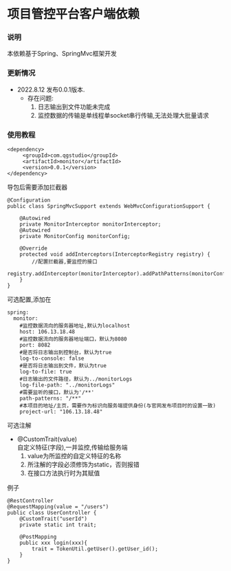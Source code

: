 # 项目管控平台客户端依赖
### 说明
本依赖基于Spring、SpringMvc框架开发
### 更新情况
* 2022.8.12 发布0.0.1版本.
     * 存在问题:
          1. 日志输出到文件功能未完成
          2. 监控数据的传输是单线程单socket串行传输,无法处理大批量请求
### 使用教程
```
<dependency>
     <groupId>com.qgstudio</groupId>
     <artifactId>monitor</artifactId>
     <version>0.0.1</version>
</dependency>
```

导包后需要添加拦截器
```
@Configuration
public class SpringMvcSupport extends WebMvcConfigurationSupport {

    @Autowired
    private MonitorInterceptor monitorInterceptor;
    @Autowired
    private MonitorConfig monitorConfig;

    @Override
    protected void addInterceptors(InterceptorRegistry registry) {
        //配置拦截器,要监控的接口
        registry.addInterceptor(monitorInterceptor).addPathPatterns(monitorConfig.getPathPatterns());
    }
}

```
可选配置,添加在
```
spring:
  monitor:
    #监控数据流向的服务器地址,默认为localhost
    host: 106.13.18.48
    #监控数据流向的服务器地址端口，默认为8080
    port: 8082
    #是否将日志输出到控制台，默认为true
    log-to-console: false
    #是否将日志输出到文件，默认为true
    log-to-file: true
    #日志输出的文件路径，默认为../monitorLogs
    log-file-path: "../monitorLogs"
    #需要监听的接口，默认为'/**'
    path-patterns: "/**"
    #本项目的地址/主页，需要作为标识向服务端提供身份(与官网发布项目时的设置一致)
    project-url: "106.13.18.48"
```


可选注解

* @CustomTrait(value)  
自定义特征(字段),一并监控,传输给服务端  
  1. value为所监控的自定义特征的名称  
  2. 所注解的字段必须修饰为static，否则报错  
  3. 在接口方法执行时为其赋值  

例子
```
@RestController
@RequestMapping(value = "/users")
public class UserController {
    @CustomTrait("userId")
    private static int trait;
    
    @PostMapping
    public xxx login(xxx){
        trait = TokenUtil.getUser().getUser_id();
    }
}
```